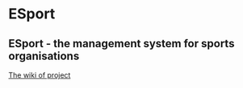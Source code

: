 # ESport
## ESport - the management system for sports organisations

[The wiki of project](https://github.com/AlexandrFirst/ESport.wiki)
